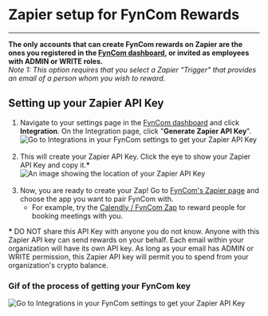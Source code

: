 # Zapier setup for FynCom Rewards

--------

**The only accounts that can create FynCom rewards on Zapier are the ones you registered in the [FynCom dashboard](https://dashboard.fyncom.com/), or
invited as employees with ADMIN or WRITE roles.** <br>
_Note 1: This option requires that you select a Zapier "Trigger" that provides an email of a person whom you wish to reward_.

## Setting up your Zapier API Key

1. Navigate to your settings page in the [FynCom dashboard](https://dashboard.fyncom.com/settings) and click **Integration**. On the Integration page, click
   "**Generate Zapier API Key**". 
   ![Go to Integrations in your FynCom settings to get your Zapier API Key](https://fyncom-static-files.s3.us-west-1.amazonaws.com/help/Zapier-Generate-FynCom-API-Key.png) <br><br>
2. This will create your Zapier API Key. Click the eye to show your Zapier API Key and copy it.**&ast;**
   ![An image showing the location of your Zapier API Key](https://fyncom-static-files.s3.us-west-1.amazonaws.com/help/Zapier-Copy-FynCom-API-Key.png) <br><br>
3. Now, you are ready to create your Zap! Go to [FynCom's Zapier page](https://zapier.com/apps/fyncom/integrations) and choose the app you want to pair FynCom with.
   - For example, try the [Calendly / FynCom Zap](https://zapier.com/shared/d3b8c380ec3e92855d6160075e243e4fc0cab081) to reward people for booking meetings with you.

**&ast;** DO NOT share this API Key with anyone you do not know. Anyone with this Zapier API key can send rewards on your behalf. Each email within your 
organization will have its own API key. As long as your email has ADMIN or WRITE permission, this Zapier API key will permit you to spend from your 
organization's crypto balance.

### Gif of the process of getting your FynCom key

![Go to Integrations in your FynCom settings to get your Zapier API Key](https://fyncom-static-files.s3.us-west-1.amazonaws.com/zapier-fyncom-gif.gif) <br><br>

